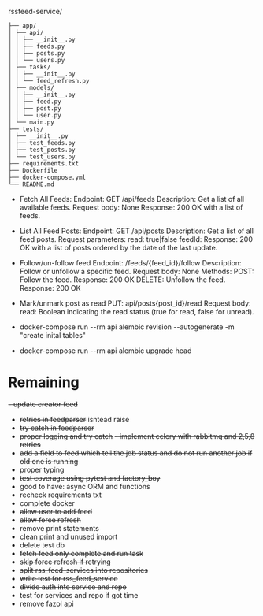 rssfeed-service/

````
├── app/
│ ├── api/
│ │ ├── __init__.py
│ │ ├── feeds.py
│ │ ├── posts.py
│ │ └── users.py
│ ├── tasks/
│ │ ├── __init__.py
│ │ └── feed_refresh.py
│ ├── models/
│ │ ├── __init__.py
│ │ ├── feed.py
│ │ ├── post.py
│ │ └── user.py
│ └── main.py
├── tests/
│ ├── __init__.py
│ ├── test_feeds.py
│ ├── test_posts.py
│ └── test_users.py
├── requirements.txt
├── Dockerfile
├── docker-compose.yml
└── README.md
````


- Fetch All Feeds:
Endpoint: GET /api/feeds
Description: Get a list of all available feeds.
Request body: None
Response: 200 OK with a list of feeds.

- List All Feed Posts:
Endpoint: GET /api/posts
Description: Get a list of all feed posts.
Request parameters:
read: true|false
feedId:
Response: 200 OK with a list of posts ordered by the date of the last update.

- Follow/un-follow feed
Endpoint: /feeds/{feed_id}/follow
Description: Follow or unfollow a specific feed.
Request body: None
Methods:
POST: Follow the feed. Response: 200 OK
DELETE: Unfollow the feed. Response: 200 OK

- Mark/unmark post as read
PUT: api/posts{post_id}/read 
Request body:
read: Boolean indicating the read status (true for read, false for unread).


- docker-compose run --rm api alembic revision --autogenerate -m "create inital tables"
- docker-compose run --rm api alembic upgrade head

# Remaining
~~- update creator feed~~
- ~~retries in feedparser~~ isntead raise
- ~~try catch in feedparser~~
- ~~proper logging and try catch~~
~~- implement celery with rabbitmq and 2,5,8 retries~~
- ~~add a field to feed which tell the job status and do not run another job if old one is running~~
- proper typing
- ~~test coverage using pytest and factory_boy~~
- good to have: async ORM and functions
- recheck requirements txt
- complete docker
- ~~allow user to add feed~~
- ~~allow force refresh~~
- remove print statements
- clean print and unused import
- delete test db
- ~~fetch feed only complete and run task~~
- ~~skip force refresh if retrying~~
- ~~split rss_feed_services into repositories~~
- ~~write test for rss_feed_service~~
- ~~divide auth into service and repo~~
- test for services and repo if got time
- remove fazol api
